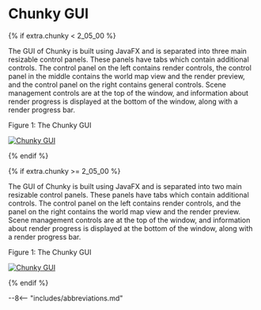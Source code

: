 # Chunky GUI

{% if extra.chunky < 2_05_00 %}

The GUI of Chunky is built using JavaFX and is separated into three main resizable control panels. These panels have tabs which contain additional controls. The control panel on the left contains render controls, the control panel in the middle contains the world map view and the render preview, and the control panel on the right contains general controls. Scene management controls are at the top of the window, and information about render progress is displayed at the bottom of the window, along with a render progress bar.

<div class="figure" id="figure-1">
  <p class="figure">Figure 1: The Chunky GUI</p>
  <div class="figureimgcontainer">
    <a href="../../../../img/reference/user_interface/chunky/overview-stable.png">
      <img class="figure" src="../../../../img/reference/user_interface/chunky/overview-stable.png" alt="Chunky GUI">
    </a>
  </div>
</div>

{% endif %}

{% if extra.chunky >= 2_05_00 %}

The GUI of Chunky is built using JavaFX and is separated into two main resizable control panels. These panels have tabs which contain additional controls. The control panel on the left contains render controls, and the panel on the right contains the world map view and the render preview. Scene management controls are at the top of the window, and information about render progress is displayed at the bottom of the window, along with a render progress bar.

<div class="figure" id="figure-1">
  <p class="figure">Figure 1: The Chunky GUI</p>
  <div class="figureimgcontainer">
    <a href="../../../../img/reference/user_interface/chunky/overview-snapshot.png">
      <img class="figure" src="../../../../img/reference/user_interface/chunky/overview-snapshot.png" alt="Chunky GUI">
    </a>
  </div>
</div>

{% endif %}

--8<-- "includes/abbreviations.md"
